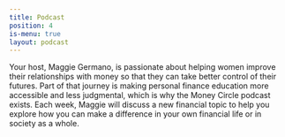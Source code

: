 ```yaml
---
title: Podcast
position: 4
is-menu: true
layout: podcast
---
```


Your host, Maggie Germano, is passionate about helping women improve their relationships with money so that they can take better control of their futures. Part of that journey is making personal finance education more accessible and less judgmental, which is why the Money Circle podcast exists. Each week, Maggie will discuss a new financial topic to help you explore how you can make a difference in your own financial life or in society as a whole.